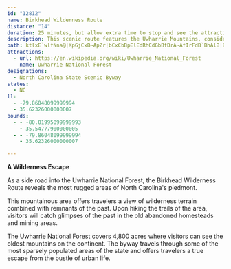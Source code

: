 ```yaml
---
id: "12812"
name: Birkhead Wilderness Route
distance: "14"
duration: 25 minutes, but allow extra time to stop and see the attractions.
description: This scenic route features the Uwharrie Mountains, considered by some experts to be the oldest mountains in the North American continent.
path: ktlxE`wlfNna@|KpGjCxB~ApZr[bCxCbBpElEdRhCdGbBfDrA~AfIrFdB`BhAlB|BfGbCvDrAlAlK`GlBxAnKhOxBdCrCtAnMdCbDvArBtBrJ`NxAtAfBbAxCdAdM`Bbd@`HdClB`E~IrAlBzC`CjCp@v[zD|Af@xAnAbKjQvAdB|BtAhJ|CrBfBrA~C|@`Gt@rCbA~Bx@z@fK~GbFfC~PnDvAd@l\tTbA~@pExFbAfArKfIvAzA~BpE\~At@`Gj@tAfFjJn@fCFnCIjB_@rAsBpEYhAKlBTpCjA`EVdB?rCY~BcAxBwDtEkN`MeB~B}BbEwAdDe@lB[rBwCh\]lBa@lAcCjEgGxFsErCcBlBkD|FkBhBi@RaDLeDd@gBjAk@`A]xBo@zK[`JZdBh@rAhAxArCtCbBxBbAdDN~A@rAGfAmBbJg@|C@hUCxBU`CoNnt@m@lAkAjAqAf@oPp@oDt@eR`MsAlAgBlCo@jBcBnJ_BjF}ElJoPpZmBzCsBdCgNpM}Ub]o@xAo@xBeEbVeBbGeIxKuAjC_@rAOhBJdHKfBsElTw@nFBpY
attractions:
  - url: https://en.wikipedia.org/wiki/Uwharrie_National_Forest
    name: Uwharrie National Forest
designations:
  - North Carolina State Scenic Byway
states:
  - NC
ll:
  - -79.86048099999994
  - 35.62326000000007
bounds:
  - - -80.01995099999993
    - 35.54777900000005
  - - -79.86048099999994
    - 35.62326000000007

---
```


__A Wilderness Escape__

As a side road into the Uwharrie National Forest, the Birkhead Wilderness Route reveals the most rugged areas of North Carolina's piedmont.

This mountainous area offers travelers a view of wilderness terrain combined with remnants of the past. Upon hiking the trails of the area, visitors will catch glimpses of the past in the old abandoned homesteads and mining areas.

The Uwharrie National Forest covers 4,800 acres where visitors can see the oldest mountains on the continent. The byway travels through some of the most sparsely populated areas of the state and offers travelers a true escape from the bustle of urban life.
